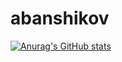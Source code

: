 # abanshikov

[![Anurag's GitHub stats](https://github-readme-stats.vercel.app/api?username=abanshikov)](https://github.com/anuraghazra/github-readme-stats)

